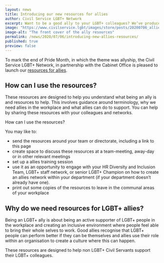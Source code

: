 ```yaml
---
layout: news
title: Introducing our new resources for allies
author: Civil Service LGBT+ Network
excerpt: Want to be a good ally to your LGBT+ colleagues? We’ve produced and collated a range of resources to help you.
image: "https://www.civilservice.lgbt/images/store/posts/20200706_allies_front_cover.PNG"
image-alt: "The front cover of the ally resources"
permalink: /news/2020/07/06/introducing-new-allies-resources/
published: true
preview: false
---
```



To mark the end of Pride Month, in which the theme was allyship, the Civil Service LGBT+ Network, in partnership with the Cabinet Office is pleased to launch our [resources for allies](/publication/allies-resources).

## How can I use the resources?

These resources are designed to help you understand what being an ally is and resources to help. This involves guidance around terminology, why we need allies in the workplace and what allies can do to support. You can help by sharing these resources with your colleagues and networks.

How can I use the resources?

You may like to:

- send the resources around your team or directorate, including a link to this page
- create space to discuss these resources at a team-meeting, away-day or in other relevant meetings
- set up a allies training session
- use it as an opportunity to engage with your HR Diversity and Inclusion Team, LGBT+ staff network, or senior LGBT+ Champion on how to create an allies network within your department (if your department doesn’t already have one).
- print out some copies of the resources to leave in the communal areas of your workplace
 
## Why do we need resources for LGBT+ allies?
 
Being an LGBT+ ally is about being an active supporter of LGBT+ people in the workplace and creating an inclusive environment where people feel able to bring their whole selves to work. Good allies recognise that LGBT+ people can perform better if they can be themselves and allies use their role within an organisation to create a culture where this can happen. 

These resources are designed to help non LGBT+ Civil Servants support their LGBT+ colleagues. 

